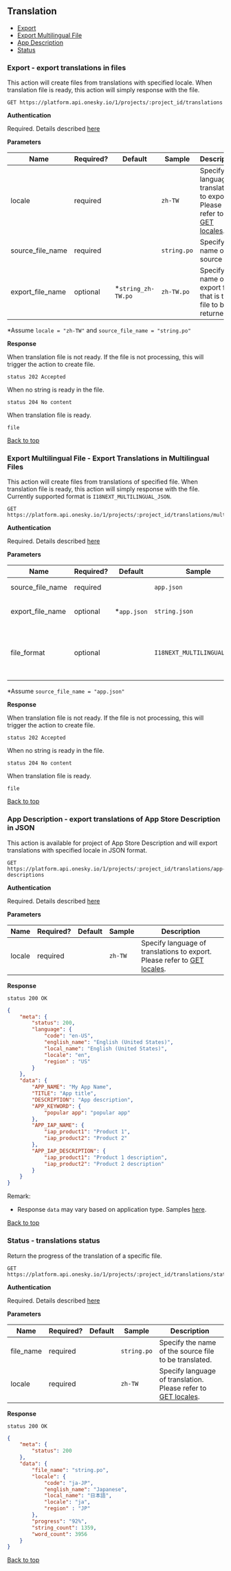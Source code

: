 ## Translation
- [Export](#export---export-translations-in-files)
- [Export Multilingual File](#export-multilingual-file---export-translations-in-multilingual-files)
- [App Description](#app-description---export-translations-of-app-store-description-in-json)
- [Status](#status---translations-status)


### Export - export translations in files
This action will create files from translations with specified locale. When translation file is ready, this action will simply response with the file.

    GET https://platform.api.onesky.io/1/projects/:project_id/translations

**Authentication**

Required. Details described [here](/README.md#authentication)

**Parameters**

Name | Required? | Default | Sample | Description
---- | --------- | ------- | ------ | -----------
locale | required | | `zh-TW` | Specify language of translations to export. Please refer to [GET locales](/resources/locale.md).
source_file_name | required | | `string.po` | Specify the name of the source file.
export_file_name | optional | *`string_zh-TW.po` | `zh-TW.po` | Specify the name of export file that is the file to be returned.

*Assume `locale = "zh-TW"` and `source_file_name = "string.po"`

**Response**

When translation file is not ready. If the file is not processing, this will trigger the action to create file.
```
status 202 Accepted
```

When no string is ready in the file.
```
status 204 No content
```

When translation file is ready.
```
file
```
[Back to top](#translation)

### Export Multilingual File - Export Translations in Multilingual Files
This action will create files from translations of specified file. When translation file is ready, this action will simply response with the file. Currently supported format is `I18NEXT_MULTILINGUAL_JSON`.

    GET https://platform.api.onesky.io/1/projects/:project_id/translations/multilingual

**Authentication**

Required. Details described [here](/README.md#authentication)

**Parameters**

Name | Required? | Default | Sample | Description
---- | --------- | ------- | ------ | -----------
source_file_name | required | | `app.json` | Specify the name of the source file.
export_file_name | optional | \*`app.json` | `string.json` | Specify the name of export file that is the file to be returned.
file_format | optional | | `I18NEXT_MULTILINGUAL_JSON` | Specify export file format, if different from source file format.<br />**Recommend only convert from** `I18NEXT_HIERARCHICAL_JSON`**.**

*Assume `source_file_name = "app.json"`

**Response**

When translation file is not ready. If the file is not processing, this will trigger the action to create file.
```
status 202 Accepted
```

When no string is ready in the file.
```
status 204 No content
```

When translation file is ready.
```
file
```
[Back to top](#translation)


### App Description - export translations of App Store Description in JSON
This action is available for project of App Store Description and will export translations with specified locale in JSON format.

    GET https://platform.api.onesky.io/1/projects/:project_id/translations/app-descriptions

**Authentication**

Required. Details described [here](/README.md#authentication)

**Parameters**

Name | Required? | Default | Sample | Description
---- | --------- | ------- | ------ | -----------
locale | required | | `zh-TW` | Specify language of translations to export. Please refer to [GET locales](/resources/locale.md).

**Response**
```
status 200 OK
```
``` json
{
    "meta": {
        "status": 200,
        "language": {
            "code": "en-US",
            "english_name": "English (United States)",
            "local_name": "English (United States)",
            "locale": "en",
            "region" : "US"
        }
    },
    "data": {
        "APP_NAME": "My App Name",
        "TITLE": "App title",
        "DESCRIPTION": "App description",
        "APP_KEYWORD": {
            "popular app": "popular app"
        },
        "APP_IAP_NAME": {
            "iap_product1": "Product 1",
            "iap_product2": "Product 2"
        },
        "APP_IAP_DESCRIPTION": {
            "iap_product1": "Product 1 description",
            "iap_product2": "Product 2 description"
        }
    }
}
```
Remark:
- Response `data` may vary based on application type. Samples [here](/reference/translation_app_description_samples.md).

[Back to top](#translation)


### Status - translations status
Return the progress of the translation of a specific file.

    GET https://platform.api.onesky.io/1/projects/:project_id/translations/status

**Authentication**

Required. Details described [here](/README.md#authentication)

**Parameters**

Name | Required? | Default | Sample | Description
---- | --------- | ------- | ------ | -----------
file_name | required | | `string.po` | Specify the name of the source file to be translated.
locale | required | | `zh-TW` | Specify language of translation. Please refer to [GET locales](/resources/locale.md).

**Response**

```
status 200 OK
```
``` json
{
    "meta": {
        "status": 200
    },
    "data": {
        "file_name": "string.po",
        "locale": {
            "code": "ja-JP",
            "english_name": "Japanese",
            "local_name": "日本語",
            "locale": "ja",
            "region" : "JP"
        },
        "progress": "92%",
        "string_count": 1359,
        "word_count": 3956
    }
}
```
[Back to top](#translation)
